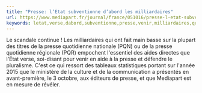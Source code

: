 ```yaml
---
title: "Presse: l’Etat subventionne d’abord les milliardaires"
url: https://www.mediapart.fr/journal/france/051016/presse-l-etat-subventionne-d-abord-les-milliardaires
keywords: letat,verse,dabord,subventionne,presse,venir,milliardaires,quotidienne,éditeurs,titres,soidisant,tableaux,scandale,statistiques
---
```

Le scandale continue ! Les milliardaires qui ont fait main basse sur la plupart des titres de la presse quotidienne nationale (PQN) ou de la presse quotidienne régionale (PQR) empochent l'essentiel des aides directes que l'État verse, soi-disant pour venir en aide à la presse et défendre le pluralisme. C'est ce qui ressort des tableaux statistiques portant sur l'année 2015 que le ministère de la culture et de la communication a présentés en avant-première, le 3 octobre, aux éditeurs de presse, et que Mediapart est en mesure de révéler.

